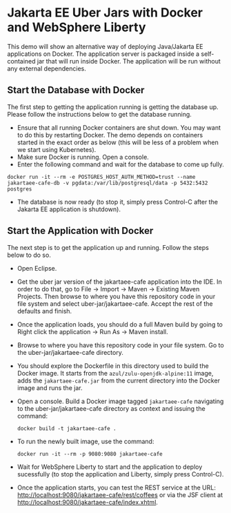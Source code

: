 # Jakarta EE Uber Jars with Docker and WebSphere Liberty
This demo will show an alternative way of deploying Java/Jakarta EE applications on Docker. The application server is packaged inside a self-contained jar that will run inside Docker. The application will be run without any external dependencies.

## Start the Database with Docker
The first step to getting the application running is getting the database up. Please follow the instructions below to get the database running.

* Ensure that all running Docker containers are shut down. You may want to do this by restarting Docker. The demo depends on containers started in the exact order as below (this will be less of a problem when we start using Kubernetes).
* Make sure Docker is running. Open a console.
* Enter the following command and wait for the database to come up fully.
```
docker run -it --rm -e POSTGRES_HOST_AUTH_METHOD=trust --name jakartaee-cafe-db -v pgdata:/var/lib/postgresql/data -p 5432:5432 postgres
```
* The database is now ready (to stop it, simply press Control-C after the Jakarta EE application is shutdown).

## Start the Application with Docker
The next step is to get the application up and running. Follow the steps below to do so.

* Open Eclipse.
* Get the uber jar version of the jakartaee-cafe application into the IDE. In order to do that, go to File -> Import -> Maven -> Existing Maven Projects. Then browse to where you have this repository code in your file system and select uber-jar/jakartaee-cafe. Accept the rest of the defaults and finish.
* Once the application loads, you should do a full Maven build by going to Right click the application -> Run As -> Maven install.
* Browse to where you have this repository code in your file system. Go to the uber-jar/jakartaee-cafe directory.
* You should explore the Dockerfile in this directory used to build the Docker image. It starts from the `azul/zulu-openjdk-alpine:11` image, adds the `jakartaee-cafe.jar` from the current directory into the Docker image and runs the jar. 
* Open a console. Build a Docker image tagged `jakartaee-cafe` navigating to the uber-jar/jakartaee-cafe directory as context and issuing the command:

	```
	docker build -t jakartaee-cafe .
	```
* To run the newly built image, use the command:

	```
	docker run -it --rm -p 9080:9080 jakartaee-cafe
	```

* Wait for WebSphere Liberty to start and the application to deploy sucessfully (to stop the application and Liberty, simply press Control-C).
* Once the application starts, you can test the REST service at the URL: [http://localhost:9080/jakartaee-cafe/rest/coffees](http://localhost:9080/jakartaee-cafe/rest/coffees) or via the JSF client at [http://localhost:9080/jakartaee-cafe/index.xhtml](http://localhost:9080/jakartaee-cafe/index.xhtml).
